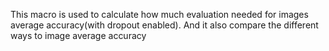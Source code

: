 This macro is used to calculate how much evaluation needed for images average accuracy(with dropout enabled).
And it also compare the different ways to image average accuracy
